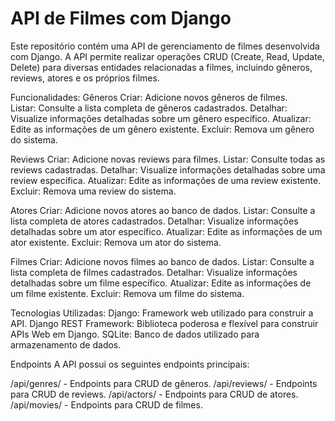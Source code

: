 # API de Filmes com Django
Este repositório contém uma API de gerenciamento de filmes desenvolvida com Django. A API permite realizar operações CRUD (Create, Read, Update, Delete) para diversas entidades relacionadas a filmes, incluindo gêneros, reviews, atores e os próprios filmes.

Funcionalidades:
Gêneros
Criar: Adicione novos gêneros de filmes.<br>
Listar: Consulte a lista completa de gêneros cadastrados.
Detalhar: Visualize informações detalhadas sobre um gênero específico.
Atualizar: Edite as informações de um gênero existente.
Excluir: Remova um gênero do sistema.

Reviews
Criar: Adicione novas reviews para filmes.
Listar: Consulte todas as reviews cadastradas.
Detalhar: Visualize informações detalhadas sobre uma review específica.
Atualizar: Edite as informações de uma review existente.
Excluir: Remova uma review do sistema.

Atores
Criar: Adicione novos atores ao banco de dados.
Listar: Consulte a lista completa de atores cadastrados.
Detalhar: Visualize informações detalhadas sobre um ator específico.
Atualizar: Edite as informações de um ator existente.
Excluir: Remova um ator do sistema.

Filmes
Criar: Adicione novos filmes ao banco de dados.
Listar: Consulte a lista completa de filmes cadastrados.
Detalhar: Visualize informações detalhadas sobre um filme específico.
Atualizar: Edite as informações de um filme existente.
Excluir: Remova um filme do sistema.

Tecnologias Utilizadas:
Django: Framework web utilizado para construir a API.
Django REST Framework: Biblioteca poderosa e flexível para construir APIs Web em Django.
SQLite: Banco de dados utilizado para armazenamento de dados.

Endpoints
A API possui os seguintes endpoints principais:

/api/genres/ - Endpoints para CRUD de gêneros.
/api/reviews/ - Endpoints para CRUD de reviews.
/api/actors/ - Endpoints para CRUD de atores.
/api/movies/ - Endpoints para CRUD de filmes.
